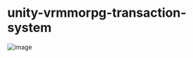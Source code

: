 # unity-vrmmorpg-transaction-system
![image](https://user-images.githubusercontent.com/15948693/167298826-34158519-a0be-4d65-b703-f7bf603cc2be.png)
